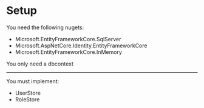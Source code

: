 # Setup

You need the following nugets:

- Microsoft.EntityFrameworkCore.SqlServer
- Microsoft.AspNetCore.Identity.EntityFrameworkCore
- Microsoft.EntityFrameworkCore.InMemory

You only need a dbcontext
<hr/>

You must implement:

- UserStore 
- RoleStore
